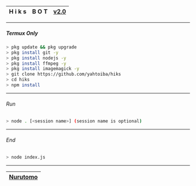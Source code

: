 | H i k s | B O T | [v2.0](https://github.com/yahtoiba) |
| :-: | :-: | :-: |
---------
##### Termux Only
```bash
> pkg update && pkg upgrade
> pkg install git -y
> pkg install nodejs -y
> pkg install ffmpeg -y
> pkg install imagemagick -y
> git clone https://github.com/yahtoiba/hiks
> cd hiks
> npm install
```
--------

###### Run
```bash
> node . [<session name>] (session name is optional)
```

---------

###### End
```bash
> node index.js
```
---------
| [Nurutomo](https://github.com/Nurutomo) |
| :-: |
